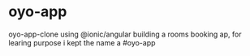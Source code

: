 # oyo-app
oyo-app-clone using @ionic/angular
building a rooms booking ap, for learing purpose i kept the name a #oyo-app
